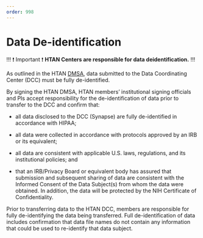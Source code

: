```yaml
---
order: 998
---
```


# Data De-identification

!!! :exclamation: Important :exclamation:
**HTAN Centers are responsible for data deidentification.**
!!!

As outlined in the HTAN [DMSA](https://docs.google.com/document/d/1RPFm9MBJv8DjZmYZyIv0jbjtNJ8fnwGjYDjlK4lL4nc/edit#heading=h.gjdgxs), data submitted to the Data Coordinating Center (DCC) must be fully de-identified.

By signing the HTAN DMSA, HTAN members’ institutional signing officials and PIs accept responsibility for the de-identification of data prior to transfer to the DCC and confirm that: 

- all data disclosed to the DCC (Synapse) are fully de-identified in accordance with HIPAA; 

- all data were collected in accordance with protocols approved by an IRB or its equivalent; 

- all data are consistent with applicable U.S. laws, regulations, and its institutional policies; and 

- that an IRB/Privacy Board or equivalent body has assured that submission and subsequent sharing of data are consistent with the Informed Consent of the Data Subject(s) from whom the data were obtained. In addition, the data will be protected by the NIH Certificate of Confidentiality.

Prior to transferring data to the HTAN DCC, members are responsible for fully de-identifying the data being transferred. Full de-identification of data includes confirmation that data file names do not contain any information that could be used to re-identify that data subject. 


